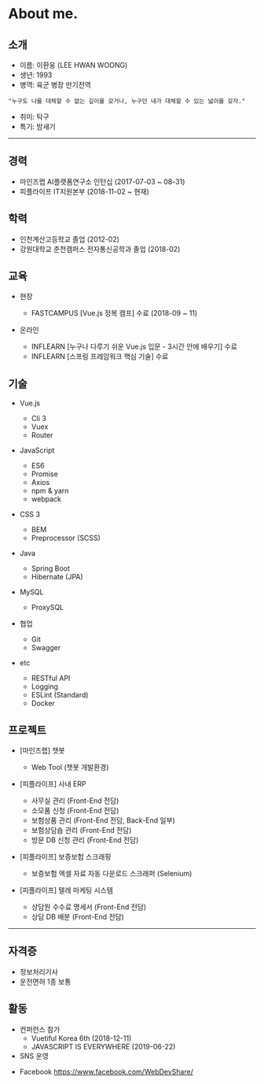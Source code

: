 # About me.

## 소개

* 이름: 이환웅 (LEE HWAN WOONG)
* 생년: 1993
* 병역: 육군 병장 만기전역

```
"누구도 나를 대체할 수 없는 깊이를 갖거나, 누구던 내가 대체할 수 있는 넓이를 갖자."
```

* 취미: 탁구
* 특기: 밤새기


---


## 경력

* 마인즈랩 AI플랫폼연구소 인턴십 (2017-07-03 ~ 08-31)
* 피플라이프 IT지원본부 (2018-11-02 ~ 현재)

## 학력

* 인천계산고등학교 졸업 (2012-02)
* 강원대학교 춘천캠퍼스 전자통신공학과 졸업 (2018-02)

## 교육

* 현장
  - FASTCAMPUS [Vue.js 정복 캠프] 수료 (2018-09 ~ 11)

* 온라인
  - INFLEARN [누구나 다루기 쉬운 Vue.js 입문 - 3시간 안에 배우기] 수료
  - INFLEARN [스프링 프레임워크 핵심 기술] 수료

## 기술

* Vue.js
  - Cli 3
  - Vuex
  - Router

* JavaScript
  - ES6
  - Promise
  - Axios
  - npm & yarn
  - webpack

* CSS 3
  - BEM
  - Preprocessor (SCSS)

* Java
  - Spring Boot
  - Hibernate (JPA)

* MySQL
  - ProxySQL

* 협업
  - Git
  - Swagger

* etc
  - RESTful API
  - Logging
  - ESLint (Standard)
  - Docker

## 프로젝트
* [마인즈랩] 챗봇
  - Web Tool (챗봇 개발환경)

* [피플라이프] 사내 ERP
  - 사무실 관리 (Front-End 전담)
  - 소모품 신청 (Front-End 전담)
  - 보험상품 관리 (Front-End 전담, Back-End 일부)
  - 보험상담숍 관리 (Front-End 전담)
  - 방문 DB 신청 관리 (Front-End 전담)

* [피플라이프] 보증보험 스크래핑
  - 보증보험 엑셀 자료 자동 다운로드 스크래퍼 (Selenium)

* [피플라이프] 텔레 마케팅 시스템
  - 상담원 수수료 명세서 (Front-End 전담)
  - 상담 DB 배분 (Front-End 전담)

---

## 자격증
* 정보처리기사
* 운전면허 1종 보통

## 활동
* 컨퍼런스 참가
  - Vuetiful Korea 6th (2018-12-11)
  - JAVASCRIPT IS EVERYWHERE (2019-06-22)
 * SNS 운영
  - Facebook https://www.facebook.com/WebDevShare/
